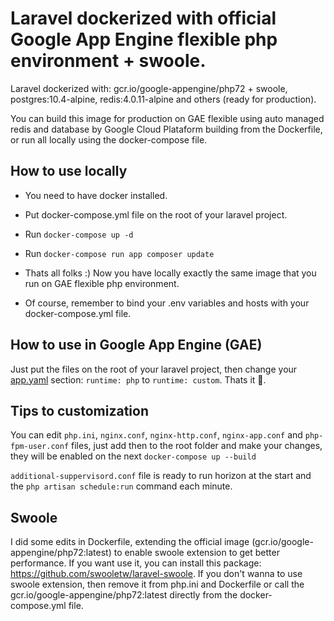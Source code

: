 # Laravel dockerized with official Google App Engine flexible php environment + swoole.
Laravel dockerized with: gcr.io/google-appengine/php72 + swoole, postgres:10.4-alpine, redis:4.0.11-alpine and others (ready for production).

You can build this image for production on GAE flexible using auto managed redis and database by Google Cloud Plataform building from the Dockerfile, or run all locally using the docker-compose file.

## How to use locally

- You need to have docker installed.
- Put docker-compose.yml file on the root of your laravel project.
- Run ```docker-compose up -d```
- Run ```docker-compose run app composer update```
- Thats all folks :) Now you have locally exactly the same image that you run on GAE flexible php environment.

- Of course, remember to bind your .env variables and hosts with your docker-compose.yml file.

## How to use in Google App Engine (GAE)

Just put the files on the root of your laravel project, then change your [app.yaml](https://cloud.google.com/appengine/docs/flexible/php/configuring-your-app-with-app-yaml) section: `runtime: php` to `runtime: custom`. Thats it 🎉.

## Tips to customization

You can edit `php.ini`, `nginx.conf`, `nginx-http.conf`, `nginx-app.conf` and `php-fpm-user.conf` files, just add then to the root folder and make your changes, they will be enabled on the next `docker-compose up --build`

`additional-suppervisord.conf` file is ready to run horizon at the start and the `php artisan schedule:run` command each minute.

## Swoole

I did some edits in Dockerfile, extending the official image (gcr.io/google-appengine/php72:latest) to enable swoole extension to get better performance. If you want use it, you can install this package: https://github.com/swooletw/laravel-swoole. If you don't wanna to use swoole extension, then remove it from php.ini and Dockerfile or call the gcr.io/google-appengine/php72:latest directly from the docker-compose.yml file.
